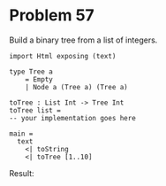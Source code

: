 # Problem 57

Build a binary tree from a list of integers.


```
import Html exposing (text)

type Tree a
    = Empty
    | Node a (Tree a) (Tree a)

toTree : List Int -> Tree Int 
toTree list = 
-- your implementation goes here

main = 
  text 
    <| toString 
    <| toTree [1..10]    
```

Result:
```
```
